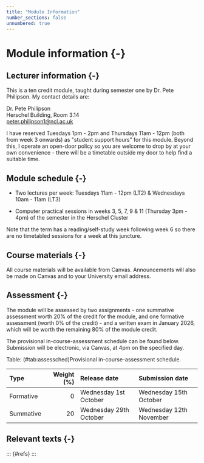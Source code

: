 ```yaml
---
title: "Module Information"
number_sections: false
unnumbered: true
---
```


# Module information {-}

## Lecturer information {-}
This is a ten credit module, taught during semester one by Dr. Pete Philipson. My contact details are:  

Dr. Pete Philipson  
Herschel Building, Room 3.14  
peter.philipson1@ncl.ac.uk 
    
I have reserved Tuesdays 1pm - 2pm  and Thursdays 11am - 12pm (both from week 3 onwards) as "student support hours" for this module. Beyond this, I operate an open-door policy so you are welcome to drop by at your own convenience - there will be a timetable outside my door to help find a suitable time.

## Module schedule {-}
- Two lectures per week: Tuesdays 11am - 12pm (LT2) \& Wednesdays 10am - 11am (LT3) 

- Computer practical sessions in weeks 3, 5, 7, 9 \& 11 (Thursday 3pm - 4pm) of the semester in the Herschel Cluster

Note that the term has a reading/self-study week following week 6 so there are no timetabled sessions for a week at this juncture.

## Course materials {-}
All course materials will be available from Canvas. Announcements will also be made on Canvas and to your University email address. 

## Assessment {-}
The module will be assessed by two assignments - one summative assessment worth 20\% of the credit for the module, and one formative assessment (worth 0\% of the credit) - and a written exam in January 2026, which will be worth the remaining $80\%$ of the module credit.

The provisional in-course-assessment schedule can be found below. Submission will be electronic, via Canvas, at 4pm on the specified day.


Table: (\#tab:assessched)Provisional in-course-assessment schedule.

|Type      | Weight (%)|Release date           |Submission date         |
|:---------|----------:|:----------------------|:-----------------------|
|Formative |          0|Wednesday 1st October  |Wednesday 15th October  |
|Summative |         20|Wednesday 29th October |Wednesday 12th November |

## Relevant texts {-}
<div style="display:none;">

@Fox1997;
@Weisberg2005;
@Harrell2015;
@Sheather2009;
@Faraway2014.

</div>

::: {#refs}
:::

